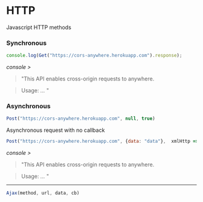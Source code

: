 # HTTP
Javascript HTTP methods

### Synchronous

```Javascript
console.log(Get("https://cors-anywhere.herokuapp.com").response);
```
*console >*
>"This API enables cross-origin requests to anywhere.

>Usage:
>*...*
>"

### Asynchronous

```Javascript
Post("https://cors-anywhere.herokuapp.com", null, true)
```
Asynchronous request with no callback

```Javascript
Post("https://cors-anywhere.herokuapp.com", {data: "data"},  xmlHttp => console.log(xmlHttp.response))
```
*console >*
> "This API enables cross-origin requests to anywhere.

>Usage:
>*...*
>"

----
```Javascript
Ajax(method, url, data, cb)
```
